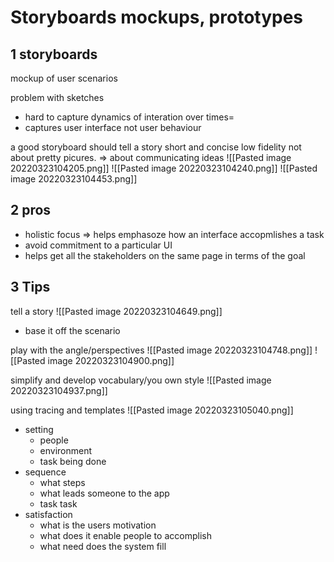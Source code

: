 # Storyboards mockups, prototypes
## 1 storyboards
mockup of user scenarios

problem with sketches
- hard to capture dynamics of interation over times=
- captures user interface not user behaviour

a good storyboard should tell a story
short and concise
low fidelity
not about pretty picures. ⇒ about communicating ideas
![[Pasted image 20220323104205.png]]
![[Pasted image 20220323104240.png]]
![[Pasted image 20220323104453.png]]

## 2 pros
+ holistic focus ⇒ helps emphasoze how an interface accopmlishes a task
+ avoid commitment to a particular UI
+ helps get all the stakeholders on the same page in terms of the goal

## 3 Tips
tell a story
![[Pasted image 20220323104649.png]]
- base it off the scenario

play with the angle/perspectives
![[Pasted image 20220323104748.png]]
![[Pasted image 20220323104900.png]]

simplify and develop vocabulary/you own style
![[Pasted image 20220323104937.png]]

using tracing and templates
![[Pasted image 20220323105040.png]]



- setting
	- people
	- environment
	- task being done
- sequence
	- what steps
	- what leads someone to the app
	- task task
- satisfaction
	- what is the users motivation
	- what does it enable people to accomplish
	- what need does the system fill